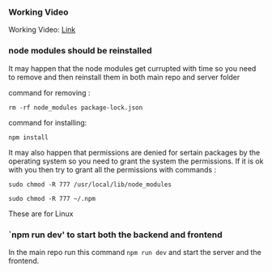 ### Working Video

Working Video: [Link](https://drive.google.com/file/d/1fQHmYI_pEkLQ7-bsPQlJXyolkSrzSmmL/view)

### node modules should be reinstalled

It may happen that the node modules get currupted with time so you need to remove and then reinstall them in both main repo and server folder 

command for removing :  

    rm -rf node_modules package-lock.json
    
command for installing: 

    npm install

It may also happen that permissions are denied for sertain packages by the operating system so you need to grant the system the permissions.
If it is ok with you then try to grant all the permissions with commands : 

    sudo chmod -R 777 /usr/local/lib/node_modules
    
    sudo chmod -R 777 ~/.npm
    
These are for Linux

### `npm run dev' to start both the backend and frontend

In the main repo run this command `npm run dev` and start the server and the frontend.
